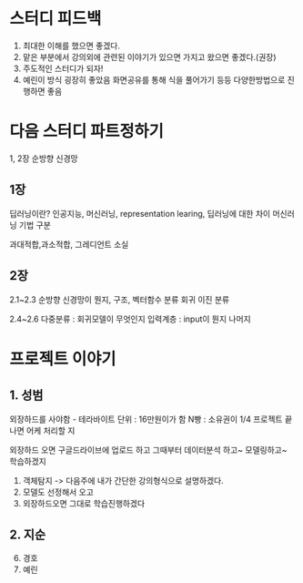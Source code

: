 # 스터디 피드백
1. 최대한 이해를 했으면 좋겠다.
2. 맡은 부분에서 강의외에 관련된 이야기가 있으면 가지고 왔으면 좋겠다.(권장)
3. 주도적인 스터디가 되자!
4. 예린이 방식 굉장히 좋았음 화면공유를 통해 식을 풀어가기 등등 다양한방법으로 진행하면 좋음

# 다음 스터디 파트정하기
1, 2장 순방향 신경망
## 1장
딥러닝이란? 인공지능, 머신러닝, representation learing, 딥러닝에 대한 차이
머신러닝 기법 구분

과대적합,과소적합, 그레디언트 소실 

## 2장
2.1~2.3
순방향 신경망이 뭔지,  구조, 벡터함수
분류 회귀
이진 분류

2.4~2.6
다중분류 : 
회귀모델이 무엇인지 
입력계층 : input이 뭔지
나머지

# 프로젝트 이야기
## 1. 성범
외장하드를 사야함 - 테라바이트 단위 : 16만원이가 함
N빵 : 소유권이 1/4 프로젝트 끝나면 어케 처리할 지

외장하드 오면 구글드라이브에 업로드 하고 그때부터 데이터분석 하고~ 모델링하고~ 학습하겠지

1. 객체탐지 -> 다음주에 내가 간단한 강의형식으로 설명하겠다.
2. 모델도 선정해서 오고
3. 외장하드오면 그대로 학습진행하겠다



## 2. 지순

6. 경호
7. 예린

